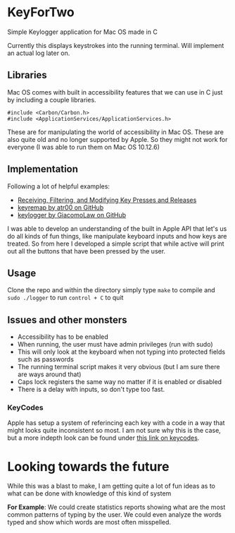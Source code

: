 # KeyForTwo

Simple Keylogger application for Mac OS made in C

Currently this displays keystrokes into the running terminal. Will implement an actual log later on.

## Libraries

Mac OS comes with built in accessibility features that we can use in C just by including a couple libraries.
```
#include <Carbon/Carbon.h>
#include <ApplicationServices/ApplicationServices.h>
```
These are for manipulating the world of accessibility in Mac OS. These are also quite old and no longer supported by Apple. So they might not work for everyone (I was able to run them on Mac OS 10.12.6)

## Implementation

Following a lot of helpful examples:

- [Receiving, Filtering, and Modifying Key Presses and Releases](www.osxbook.com/book/bonus/chapter2/alterkeys/)
- [keyremap by atr00 on GitHub](https://gist.github.com/atr000/387590)
- [keylogger by GiacomoLaw on GitHub](https://github.com/GiacomoLaw/Keylogger)

I was able to develop an understanding of the built in Apple API that let's us do all kinds of fun things, like manipulate keyboard inputs and how keys are treated. So from here I developed a simple script that while active will print out all the buttons that have been pressed by the user.

## Usage

Clone the repo and within the directory simply type
`make` to compile and `sudo ./logger` to run `control + C` to quit

## Issues and other monsters

- Accessibility has to be enabled
- When running, the user must have admin privileges (run with sudo)
- This will only look at the keyboard when not typing into protected fields such as passwords
- The running terminal script makes it very obvious (but I am sure there are ways around that)
- Caps lock registers the same way no matter if it is enabled or disabled
- There is a delay with inputs, so don't type too fast.

### KeyCodes

Apple has setup a system of referincing each key with a code in a way that might looks quite inconsistent so most. I am not sure why this is the case, but a more indepth look can be found under [this link on keycodes](https://eastmanreference.com/complete-list-of-applescript-key-codes/).

# Looking towards the future

While this was a blast to make, I am getting quite a lot of fun ideas as to what can be done with knowledge of this kind of system

__For Example__: We could create statistics reports showing what are the most common patterns of typing by the user. We could even analyze the words typed and show which words are most often misspelled.